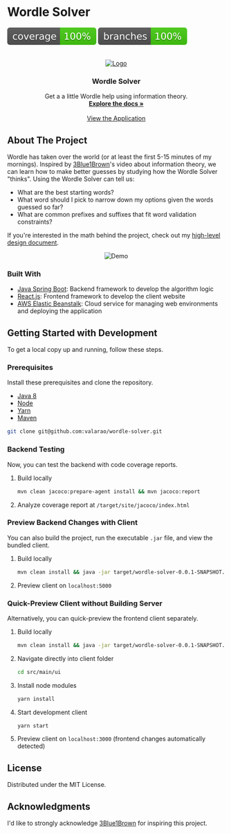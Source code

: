 # Wordle Solver

![Code Coverage Badge](https://github.com/valarao/wordle-solver/blob/main/.github/badges/jacoco.svg)
![Line Coverage Badge](https://github.com/valarao/wordle-solver/blob/main/.github/badges/branches.svg)

<!-- PROJECT LOGO -->
<br />
<div align="center">
  <a href="https://www.wordlesolver.ca/">
    <img src="https://i.ibb.co/K6Tfym1/scrabble.png" alt="Logo" width="100" height="100">
  </a>

  <h3 align="center">Wordle Solver</h3>

  <p align="center">
    Get a a little Wordle help using information theory.
    <br />
    <a href="https://github.com/valarao/wordle-solver/tree/main/docs"><strong>Explore the docs »</strong></a>
    <br />
    <br />
    <a href="https://www.wordlesolver.ca/">View the Application</a>
  </p>
</div>


<!-- ABOUT THE PROJECT -->
## About The Project

Wordle has taken over the world (or at least the first 5-15 minutes of my mornings). Inspired by [3Blue1Brown](https://www.youtube.com/watch?v=v68zYyaEmEA)'s video about information theory, we can learn how to make better guesses by studying how the Wordle Solver "thinks". Using the Wordle Solver can tell us:
- What are the best starting words?
- What word should I pick to narrow down my options given the words guessed so far?
- What are common prefixes and suffixes that fit word validation constraints?

If you're interested in the math behind the project, check out my [high-level design document](https://github.com/valarao/wordle-solver/blob/main/docs/DreamsAndDesign.md#technical-design).

<div align="center" marginbottom="10px">
  <img src="https://i.ibb.co/z2NphP9/DemoView.png" alt="Demo">
</div>

### Built With

* [Java Spring Boot](https://spring.io/projects/spring-boot): Backend framework to develop the algorithm logic
* [React.js](https://reactjs.org/): Frontend framework to develop the client website
* [AWS Elastic Beanstalk](https://aws.amazon.com/elasticbeanstalk/): Cloud service for managing web environments and deploying the application

<!-- GETTING STARTED -->
## Getting Started with Development

To get a local copy up and running, follow these steps.

### Prerequisites

Install these prerequisites and clone the repository.

* [Java 8](https://www.java.com/en/download/manual.jsp)
* [Node](https://nodejs.org/en/)
* [Yarn](https://classic.yarnpkg.com/lang/en/docs/install)
* [Maven](https://maven.apache.org/)

```sh
git clone git@github.com:valarao/wordle-solver.git
```

### Backend Testing

Now, you can test the backend with code coverage reports.

1. Build locally
   ```sh
   mvn clean jacoco:prepare-agent install && mvn jacoco:report
   ```
2. Analyze coverage report at `/target/site/jacoco/index.html`

### Preview Backend Changes with Client 

You can also build the project, run the executable `.jar` file, and view the bundled client.

1. Build locally
   ```sh
   mvn clean install && java -jar target/wordle-solver-0.0.1-SNAPSHOT.jar
   ```
2. Preview client on `localhost:5000` 

### Quick-Preview Client without Building Server 

Alternatively, you can quick-preview the frontend client separately.

1. Build locally
   ```sh
   mvn clean install && java -jar target/wordle-solver-0.0.1-SNAPSHOT.jar
   ```
2. Navigate directly into client folder
   ```sh
   cd src/main/ui
   ```
3. Install node modules
   ```sh
   yarn install
   ```
4. Start development client
   ```sh
   yarn start
   ```
5. Preview client on `localhost:3000` (frontend changes automatically detected)

<!-- LICENSE -->
## License

Distributed under the MIT License.

<!-- ACKNOWLEDGMENTS -->
## Acknowledgments

I'd like to strongly acknowledge [3Blue1Brown](https://www.youtube.com/channel/UCYO_jab_esuFRV4b17AJtAw) for inspiring this project.
